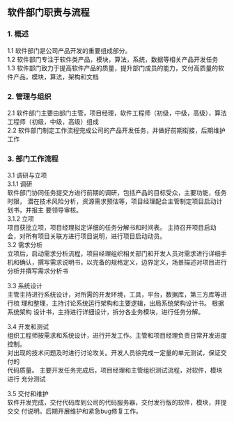 ## 软件部门职责与流程  

### 1. 概述  
1.1 软件部门是公司产品开发的重要组成部分。   
1.2 软件部门专注于软件类产品，模块，算法，系统，数据等相关产品开发任务  
1.3 软件部门致力于提高软件产品的质量，提升部门成员的能力，交付高质量的软件产品，模块，算法，架构和文档  
  
  
### 2. 管理与组织  
2.1 软件部门主要由部门主管，项目经理，软件工程师（初级，中级，高级），算法工程师（初级，中级，高级）组成  
2.2 软件部门制定工作流程完成公司的产品开发任务，并做好前期衔接，后期维护工作  
  
### 3. 部门工作流程  
3.1 调研与立项  
3.1.1 调研  
软件部门协同任务提交方进行前期的调研，包括产品的目标受众，主要功能，任务时限，	潜在技术风险分析，资源需求预估等，项目经理配合主管制定项目启动计划书，并报主	要领导审核。  
3.1.2 立项  
项目获批立项，项目经理拟定详细的任务分解书和时间表。 主持召开项目启动会，对所有项目关联方进行项目说明，进行项目启动动员。  
3.2 需求分析  
立项后，启动需求分析流程，项目经理组织相关部门和开发人员对需求进行详细手机和确认，撰写需求说明书，以完备的规格定义，边界定义，场景描述对项目进行分析并撰写需求分析书  
  
  
3.3 系统设计  
主管主持进行系统设计，对所需的开发环境，工具，平台，数据库，第三方库等进行梳	理和整理，主持讨论系统运行架构和主要逻辑，出局系统架构设计书。 根据系统架构	设计书，主持进行详细设计，拆分各业务模块，进行任务分解。  
  
3.4 开发和测试  
组织工程师按需求和系统设计，进行开发工作。主管和项目经理负责日常开发进度控制。  
对出现的技术问题及时进行讨论攻关。开发人员徐完成一定量的单元测试，保证交付的  
代码质量。 主要开发任务完成后，项目经理和主管组织测试流程，对软件，模块进行	充分测试  
  
3.5 交付和维护  
软件开发完成，交付代码库到公司的代码服务器，交付发行版的软件，模块，并提交交	付说明。后期开展维护和紧急bug修复工作。  

  
